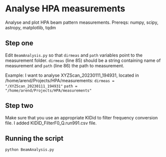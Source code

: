 # Analyse HPA measurements
Analyse and plot HPA beam pattern measurements.
Prereqs: numpy, scipy, astropy, matplotlib, tqdm

## Step one
Edit ```BeamAnalysis.py``` so that `dirmeas` and `path` variables point to the measurement folder.
`dirmeas` (line 85) should be a string containing name of measurement and `path` (line 86) the path to measurement.

Example: I want to analyse XYZScan_20230111_194931, located in /home/arend/Projects/HPA/measurements:
```dirmeas = "/XYZScan_20230111_194931"```
```path = "/home/arend/Projects/HPA/measurements"```

## Step two
Make sure that you use an appropriate KIDid to filter frequency conversion file. I added KIDID_FilterF0_Q.run991.csv file.

## Running the script
```
python BeamAnalysis.py 
```
